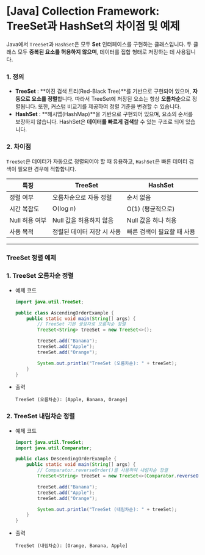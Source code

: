 # [Java] Collection Framework: TreeSet과 HashSet의 차이점 및 예제

Java에서 `TreeSet`과 `HashSet`은 모두 **Set** 인터페이스를 구현하는 클래스입니다. 두 클래스 모두 **중복된 요소를 허용하지 않으며**, 데이터를 집합 형태로 저장하는 데 사용됩니다. 

### 1. 정의

- **TreeSet**
: **이진 검색 트리(Red-Black Tree)**를 기반으로 구현되어 있으며, **자동으로 요소를 정렬**합니다. 따라서 TreeSet에 저장된 요소는 항상 **오름차순**으로 정렬됩니다. 또한, 커스텀 비교기를 제공하여 정렬 기준을 변경할 수 있습니다.
- **HashSet**
: **해시맵(HashMap)**을 기반으로 구현되어 있으며, 요소의 순서를 보장하지 않습니다. HashSet은 **데이터를 빠르게 검색**할 수 있는 구조로 되어 있습니다.

### 2. 차이점

`TreeSet`은 데이터가 자동으로 정렬되어야 할 때 유용하고, `HashSet`은 빠른 데이터 검색이 필요한 경우에 적합합니다. 

| 특징 | TreeSet | HashSet |
| --- | --- | --- |
| 정렬 여부 | 오름차순으로 자동 정렬 | 순서 없음 |
| 시간 복잡도 | O(log n) | O(1) (평균적으로) |
| Null 허용 여부 | Null 값을 허용하지 않음 | Null 값을 하나 허용 |
| 사용 목적 | 정렬된 데이터 저장 시 사용 | 빠른 검색이 필요할 때 사용 |

---

### TreeSet 정렬 예제

### 1. TreeSet 오름차순 정렬

- 예제 코드
    
    ```java
    import java.util.TreeSet;
    
    public class AscendingOrderExample {
        public static void main(String[] args) {
            // TreeSet 기본 생성자로 오름차순 정렬
            TreeSet<String> treeSet = new TreeSet<>();
    
            treeSet.add("Banana");
            treeSet.add("Apple");
            treeSet.add("Orange");
    
            System.out.println("TreeSet (오름차순): " + treeSet);
        }
    }
    
    ```
    
- 출력
    
    ```less
    TreeSet (오름차순): [Apple, Banana, Orange]
    ```
    

### 2. TreeSet 내림차순 정렬

- 예제 코드
    
    ```java
    import java.util.TreeSet;
    import java.util.Comparator;
    
    public class DescendingOrderExample {
        public static void main(String[] args) {
            // Comparator.reverseOrder()를 사용하여 내림차순 정렬
            TreeSet<String> treeSet = new TreeSet<>(Comparator.reverseOrder());
    
            treeSet.add("Banana");
            treeSet.add("Apple");
            treeSet.add("Orange");
    
            System.out.println("TreeSet (내림차순): " + treeSet);
        }
    }
    
    ```
    
- 출력
    
    ```less
    TreeSet (내림차순): [Orange, Banana, Apple]
    ```
